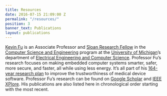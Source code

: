 ```yaml
---
title: Resources
date: 2016-07-15 21:09:00 Z
permalink: "/resources/"
position: 3
banner_text: Publications
layout: publications
---
```


[Kevin Fu](https://web.eecs.umich.edu/~kevinfu/) is an Associate Professor and [Sloan Research Fellow](http://www.sloan.org/sloan-research-fellowships/) in the [Computer Science and Engineering](http://www.cse.umich.edu/) program at the [University of Michigan](http://umich.edu/)’s department of [Electrical Engineering and Computer Science](https://www.eecs.umich.edu/). Professor Fu’s research focuses on making embedded computer systems smarter, safer, more secure, and faster, all while using less energy. It’s all part of his [164-year research plan](http://www.nsf.gov/cise/cns/watch/talks/fu.jsp) to improve the trustworthiness of medical device software. Professor Fu’s research can be found on [Google Scholar](https://scholar.google.com/citations?user=sh9-PrEAAAAJ&hl=en) and [IEEE XPlore](http://ieeexplore.ieee.org/search/searchresult.jsp?newsearch=true&searchWithin=%22First%20Name%22:Kevin&searchWithin=%22Last%20Name%22:Fu). His publications are also listed here in chronological order starting with the most recent.